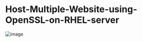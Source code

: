 # Host-Multiple-Website-using-OpenSSL-on-RHEL-server

![image](https://github.com/user-attachments/assets/eb8a7784-b556-49b3-8dbb-941759b5b36f)
